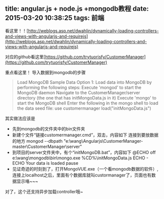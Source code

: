 title: angular.js + node.js +mongodb教程
date: 2015-03-20 10:38:25
tags: 前端
---

看这里！！[http://weblogs.asp.net/dwahlin/dynamically-loading-controllers-and-views-with-angularjs-and-requirejs](http://weblogs.asp.net/dwahlin/dynamically-loading-controllers-and-views-with-angularjs-and-requirejs)

对应的github看这里[https://github.com/trytuorisfy/CustomerManager](https://github.com/trytuorisfy/CustomerManager)

重点看这里！
导入数据到mongodb的步骤
>Load MongoDB Sample Data Option 1:
Load data into MongoDB by performing the following steps:
    Execute 'mongod' to start the MongoDB daemon
    Navigate to the CustomerManager/server directory (the one that has initMongoData.js in it)
    Execute 'mongo' to start the MongoDB shell
    Enter the following in the mongo shell to load the data seed file:
        use customermanager
        load("initMongoData.js")

其实做法应该是 
- 先到mongodb的文件夹中的bin文件夹
- 新建个文件“链接customermanager.cmd”，双击，内容如下 连接到要放数据的地方
      mongod --dbpath "e:\wang\Angularjs\CustomerManager-master\CustomerManager\server"
- 到项目的server文件夹中，有个“initMongoDB.bat”，内容如下
      @ECHO off
      e:\wang\mongodb\bin\mongo.exe %CD%\initMongoData.js
      ECHO -
      ECHO Your data is loaded
      pause
- 见证奇迹的时刻到了，打开MongoVUE.exe（一个看mongodb数据的软件）,连接上localhost之后，里面有个数据库就叫custormanager了，页面也有数据显示咯~~~


对了，这个还支持异步加载controller哦~
    


